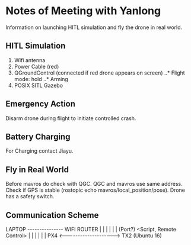 # Notes of Meeting with Yanlong
Information on launching HITL simulation and fly the drone in real world.

## HITL Simulation
1. Wifi antenna
2. Power Cable (red)
3. QGroundControl (connected if red drone appears on screen)
..* Flight mode: hold
..* Arming
4. POSIX SITL Gazebo

## Emergency Action
Disarm drone during flight to initiate controlled crash.

## Battery Charging
For Charging contact Jiayu.


## Fly in Real World
Before mavros do check with QGC.
QGC and mavros use same address.
Check if GPS is stable (rostopic echo mavros/local_position/pose).
Drone has a safety switch.


## Communication Scheme

LAPTOP --------------- WIFI ROUTER
   |                          |
   |                          |
   |                          |
 <QGC> (Port?)               <Script, Remote Control>
   |                          |
   |                          |
   |                          |
  PX4 <--------------------> TX2 (Ubuntu 16)

